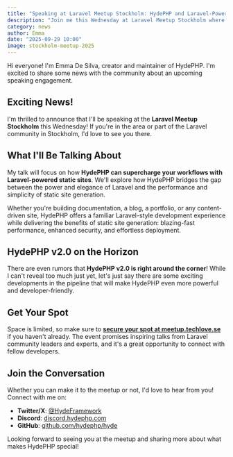 ```yaml
---
title: "Speaking at Laravel Meetup Stockholm: HydePHP and Laravel-Powered Static Sites"
description: "Join me this Wednesday at Laravel Meetup Stockholm where I'll be talking about how HydePHP can supercharge your workflows with Laravel-powered static sites."
category: news
author: Emma
date: "2025-09-29 10:00"
image: stockholm-meetup-2025
---
```


Hi everyone! I'm Emma De Silva, creator and maintainer of HydePHP. I'm excited to share some news with the community about an upcoming speaking engagement.

## Exciting News!

I'm thrilled to announce that I'll be speaking at the **Laravel Meetup Stockholm** this Wednesday! If you're in the area or part of the Laravel community in Stockholm, I'd love to see you there.

## What I'll Be Talking About

My talk will focus on how **HydePHP can supercharge your workflows with Laravel-powered static sites**. We'll explore how HydePHP bridges the gap between the power and elegance of Laravel and the performance and simplicity of static site generation.

Whether you're building documentation, a blog, a portfolio, or any content-driven site, HydePHP offers a familiar Laravel-style development experience while delivering the benefits of static site generation: blazing-fast performance, enhanced security, and effortless deployment.

## HydePHP v2.0 on the Horizon

There are even rumors that **HydePHP v2.0 is right around the corner**! While I can't reveal too much just yet, let's just say there are some exciting developments in the pipeline that will make HydePHP even more powerful and developer-friendly.

## Get Your Spot

Space is limited, so make sure to **[secure your spot at meetup.techlove.se](https://meetup.techlove.se)** if you haven't already. The event promises inspiring talks from Laravel community leaders and experts, and it's a great opportunity to connect with fellow developers.

## Join the Conversation

Whether you can make it to the meetup or not, I'd love to hear from you! Connect with me on:

- **Twitter/X**: [@HydeFramework](https://twitter.com/HydeFramework)
- **Discord**: [discord.hydephp.com](https://discord.hydephp.com)
- **GitHub**: [github.com/hydephp/hyde](https://github.com/hydephp/hyde)

Looking forward to seeing you at the meetup and sharing more about what makes HydePHP special!
